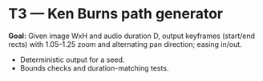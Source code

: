 # T3 — Ken Burns path generator

**Goal:** Given image WxH and audio duration D, output keyframes (start/end rects) with 1.05–1.25 zoom and alternating pan direction; easing in/out.

- Deterministic output for a seed.
- Bounds checks and duration-matching tests.

